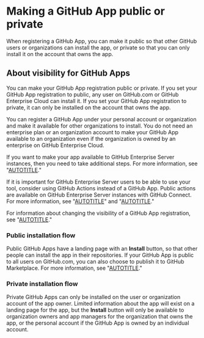 # Making a GitHub App public or private

When registering a GitHub App, you can make it public so that other GitHub users or organizations can install the app, or private so that you can only install it on the account that owns the app.

## About visibility for GitHub Apps

You can make your GitHub App registration public or private. If you set your GitHub App registration to public, any user on GitHub.com or GitHub Enterprise Cloud can install it. If you set your GitHub App registration to private, it can only be installed on the account that owns the app.

You can register a GitHub App under your personal account or organization and make it available for other organizations to install. You do not need an enterprise plan or an organization account to make your GitHub App available to an organization even if the organization is owned by an enterprise on GitHub Enterprise Cloud.

If you want to make your app available to GitHub Enterprise Server instances, then you need to take additional steps. For more information, see "[AUTOTITLE](/apps/sharing-github-apps/making-your-github-app-available-for-github-enterprise-server)."

If it is important for GitHub Enterprise Server users to be able to use your tool, consider using GitHub Actions instead of a GitHub App. Public actions are available on GitHub Enterprise Server instances with GitHub Connect. For more information, see "[AUTOTITLE](/github-ae@latest/admin/github-actions/managing-access-to-actions-from-githubcom/enabling-automatic-access-to-githubcom-actions-using-github-connect)" and "[AUTOTITLE](/admin/github-actions/getting-started-with-github-actions-for-your-enterprise/about-github-actions-for-enterprises)."

For information about changing the visibility of a GitHub App registration, see "[AUTOTITLE](/apps/maintaining-github-apps/modifying-a-github-app)."

### Public installation flow

Public GitHub Apps have a landing page with an **Install** button, so that other people can install the app in their repositories. If your GitHub App is public to all users on GitHub.com, you can also choose to publish it to GitHub Marketplace. For more information, see "[AUTOTITLE](/apps/publishing-apps-to-github-marketplace/github-marketplace-overview/about-github-marketplace)."

### Private installation flow

Private GitHub Apps can only be installed on the user or organization account of the app owner. Limited information about the app will exist on a landing page for the app, but the **Install** button will only be available to organization owners and app managers for the organization that owns the app, or the personal account if the GitHub App is owned by an individual account.
